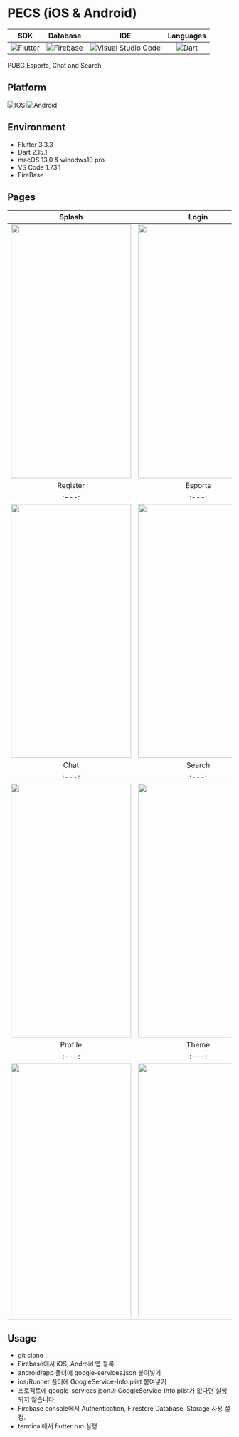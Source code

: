 # PECS (iOS & Android)

|SDK|Database|IDE|Languages|
|:---:|:---:|:---:|:---:|
|![Flutter](https://img.shields.io/badge/Flutter-%2302569B.svg?style=for-the-badge&logo=Flutter&logoColor=white)|![Firebase](https://img.shields.io/badge/firebase-%23039BE5.svg?style=for-the-badge&logo=firebase)|![Visual Studio Code](https://img.shields.io/badge/Visual%20Studio%20Code-0078d7.svg?style=for-the-badge&logo=visual-studio-code&logoColor=white)|![Dart](https://img.shields.io/badge/dart-%230175C2.svg?style=for-the-badge&logo=dart&logoColor=white)|

PUBG Esports, Chat and Search

## Platform

![IOS](https://img.shields.io/badge/iOS-000000?style=for-the-badge&logo=ios&logoColor=white) ![Android](https://img.shields.io/badge/Android-3DDC84?style=for-the-badge&logo=android&logoColor=white)

## Environment

- Flutter 3.3.3
- Dart 2.15.1
- macOS 13.0 & winodws10 pro
- VS Code 1.73.1
- FireBase

## Pages

|Splash|Login|
|:---:|:---:|
|<img src="https://user-images.githubusercontent.com/55680319/201604894-919b2a87-e0a3-43ee-9eaa-6b0c57bd074d.gif" width="270" height="570">|<img src="https://user-images.githubusercontent.com/55680319/201604644-c973f665-e927-43a6-a766-e93fc5e24dd0.gif" width="270" height="570">|
|Register|Esports|
|:---:|:---:|
|<img src="https://user-images.githubusercontent.com/55680319/201604744-e7a5f27a-636a-4ec9-b03f-296a36cf2307.gif" width="270" height="570">|<img src="https://user-images.githubusercontent.com/55680319/201605362-f6f5b4fd-0e10-4e3c-af25-7bba5f667ba6.gif" width="270" height="570">|
|Chat|Search|
|:---:|:---:|
|<img src="https://user-images.githubusercontent.com/55680319/201605396-a64be791-75bb-4663-adf1-f9cc54ef236d.gif" width="270" height="570">|<img src="https://user-images.githubusercontent.com/55680319/201605543-cc16a6ab-7381-48cf-b86c-ccb729b48ee5.gif" width="270" height="570">|
|Profile|Theme|
|:---:|:---:|
|<img src="https://user-images.githubusercontent.com/55680319/201606778-db72dc22-d8d5-4db0-b9dc-9e8256b25622.gif" width="270" height="570">|<img src="https://user-images.githubusercontent.com/55680319/201606834-ef386ef3-9933-4abf-bc4a-b0ebc8fcea0e.gif" width="270" height="570">|

## Usage

- git clone
- Firebase에서 iOS, Android 앱 등록
- android/app 폴더에 google-services.json 붙여넣기
- ios/Runner 폴더에 GoogleService-Info.plist 붙여넣기
- 프로젝트에 google-services.json과 GoogleService-Info.plist가 없다면 실행되지 않습니다.
- Firebase console에서 Authentication, Firestore Database, Storage 사용 설정.
- terminal에서 flutter run 실행
